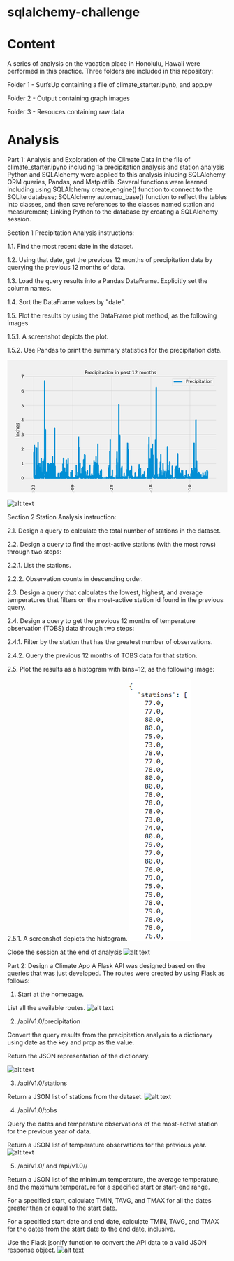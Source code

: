 # sqlalchemy-challenge

# Content
A series of analysis on the vacation place in Honolulu, Hawaii were performed in this practice. Three folders are included in this repository:

Folder 1 - SurfsUp containing a file of climate_starter.ipynb, and app.py

Folder 2 - Output containing graph images 

Folder 3 - Resouces containing raw data

# Analysis 

Part 1: Analysis and Exploration of the Climate Data in the file of climate_starter.ipynb including 1a precipitation analysis and station analysis
Python and SQLAlchemy were applied to this analysis inlucing SQLAlchemy ORM queries, Pandas, and Matplotlib. Several functions were learned including using SQLAlchemy create_engine() function to connect to the SQLite database; SQLAlchemy automap_base() function to reflect the tables into classes, and then save references to the classes named station and measurement; Linking Python to the database by creating a SQLAlchemy session.

Section 1 Precipitation Analysis instructions: 

1.1. Find the most recent date in the dataset.

1.2. Using that date, get the previous 12 months of precipitation data by querying the previous 12 months of data.

1.3. Load the query results into a Pandas DataFrame. Explicitly set the column names.

1.4. Sort the DataFrame values by "date".

1.5. Plot the results by using the DataFrame plot method, as the following images

1.5.1. A screenshot depicts the plot.

1.5.2. Use Pandas to print the summary statistics for the precipitation data.

![alt text](Output/prcp.png)

![alt text](<summary statistics.png>)

Section 2 Station Analysis instruction: 

2.1. Design a query to calculate the total number of stations in the dataset.

2.2. Design a query to find the most-active stations (with the most rows) through two steps:

2.2.1. List the stations.

2.2.2. Observation counts in descending order.

2.3. Design a query that calculates the lowest, highest, and average temperatures that filters on the most-active station id found in the previous query.

2.4. Design a query to get the previous 12 months of temperature observation (TOBS) data through two steps:

2.4.1. Filter by the station that has the greatest number of observations.

2.4.2. Query the previous 12 months of TOBS data for that station.

2.5. Plot the results as a histogram with bins=12, as the following image:

2.5.1. A screenshot depicts the histogram.
![alt text](Output/tobs.png)

Close the session at the end of analysis
![alt text](<close session.png>)

Part 2: Design a Climate App
A Flask API was designed based on the queries that was just developed. The routes were created by using Flask as follows:

1. Start at the homepage.

List all the available routes.
![alt text](<all routes.png>)

2. /api/v1.0/precipitation

Convert the query results from the precipitation analysis to a dictionary using date as the key and prcp as the value.

Return the JSON representation of the dictionary.

![alt text](precipitation.png)

3. /api/v1.0/stations

Return a JSON list of stations from the dataset.
![alt text](stations-1.png)

4. /api/v1.0/tobs

Query the dates and temperature observations of the most-active station for the previous year of data.

Return a JSON list of temperature observations for the previous year.
![alt text](tobs.png)

5. /api/v1.0/<start> and /api/v1.0/<start>/<end>

Return a JSON list of the minimum temperature, the average temperature, and the maximum temperature for a specified start or start-end range.

For a specified start, calculate TMIN, TAVG, and TMAX for all the dates greater than or equal to the start date.

For a specified start date and end date, calculate TMIN, TAVG, and TMAX for the dates from the start date to the end date, inclusive.

Use the Flask jsonify function to convert the API data to a valid JSON response object.
![alt text](<TMIN_TAMX_ TAVG_for start_end_date.png>)